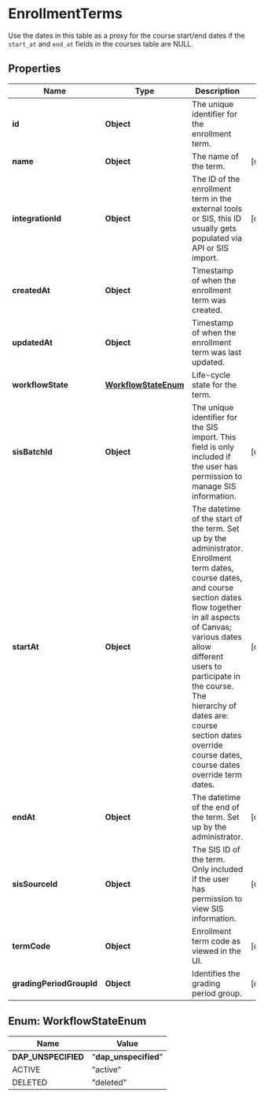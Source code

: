 

# EnrollmentTerms

Use the dates in this table as a proxy for the course start/end dates if the `start_at` and `end_at` fields in the courses table are NULL.

## Properties

| Name | Type | Description | Notes |
|------------ | ------------- | ------------- | -------------|
|**id** | **Object** | The unique identifier for the enrollment term. |  |
|**name** | **Object** | The name of the term. |  [optional] |
|**integrationId** | **Object** | The ID of the enrollment term in the external tools or SIS, this ID usually gets populated via API or SIS import. |  [optional] |
|**createdAt** | **Object** | Timestamp of when the enrollment term was created. |  |
|**updatedAt** | **Object** | Timestamp of when the enrollment term was last updated. |  |
|**workflowState** | [**WorkflowStateEnum**](#WorkflowStateEnum) | Life-cycle state for the term. |  |
|**sisBatchId** | **Object** | The unique identifier for the SIS import. This field is only included if the user has permission to manage SIS information. |  [optional] |
|**startAt** | **Object** | The datetime of the start of the term. Set up by the administrator. Enrollment term dates, course dates, and course section dates flow together in all aspects of Canvas; various dates allow different users to participate in the course. The hierarchy of dates are: course section dates override course dates, course dates override term dates. |  [optional] |
|**endAt** | **Object** | The datetime of the end of the term. Set up by the administrator. |  [optional] |
|**sisSourceId** | **Object** | The SIS ID of the term. Only included if the user has permission to view SIS information. |  [optional] |
|**termCode** | **Object** | Enrollment term code as viewed in the UI. |  [optional] |
|**gradingPeriodGroupId** | **Object** | Identifies the grading period group. |  [optional] |



## Enum: WorkflowStateEnum

| Name | Value |
|---- | -----|
| __DAP_UNSPECIFIED__ | &quot;__dap_unspecified__&quot; |
| ACTIVE | &quot;active&quot; |
| DELETED | &quot;deleted&quot; |



